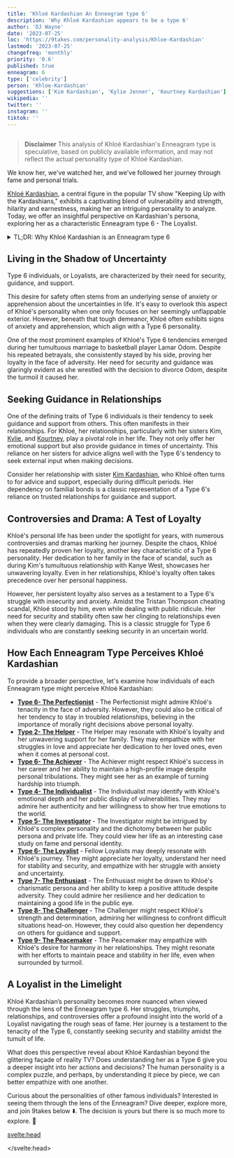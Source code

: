 ```yaml
---
title: 'Khloé Kardashian An Enneagram type 6'
description: 'Why Khloé Kardashian appears to be a type 6'
author: 'DJ Wayne'
date: '2023-07-25'
loc: 'https://9takes.com/personality-analysis/Khloe-Kardashian'
lastmod: '2023-07-25'
changefreq: 'monthly'
priority: '0.6'
published: true
enneagram: 6
type: ['celebrity']
person: 'Khloe-Kardashian'
suggestions: ['Kim Kardashian', 'Kylie Jenner', 'Kourtney Kardashian']
wikipedia: ''
twitter: ''
instagram: ''
tiktok: ''
---
```


<!-- // notes:  -->

<script>
	import  PopCard  from "$lib/components/atoms/PopCard.svelte";
import BlogPurpose from '$lib/components/blog/BlogPurpose.svelte'
</script>

<div
	style="display: flex;
    justify-content: center;
	"
>
	<PopCard
		image={`/types/6s/${'Khloe-Kardashian'}.webp`}
		showIcon={false}
		enneagramType="6"
		displayText="Khloé Kardashian"
		subtext=""
	/>
</div>

> **Disclaimer** This analysis of Khloé Kardashian's Enneagram type is speculative, based on publicly available information, and may not reflect the actual personality type of Khloé Kardashian.

<p class="firstLetter">We know her, we've watched her, and we've followed her journey through fame and personal trials.</p>

<a class="external-link" target="_blank" rel="noopener" href="https://en.wikipedia.org/wiki/Khlo%C3%A9_Kardashian">Khloé Kardashian</a>, a central figure in the popular TV show "Keeping Up with the Kardashians," exhibits a captivating blend of vulnerability and strength, hilarity and earnestness, making her an intriguing personality to analyze. Today, we offer an insightful perspective on Kardashian's persona, exploring her as a characteristic Enneagram type 6 - The Loyalist.

<details>
<summary class="accordion">TL;DR: Why Khloé Kardashian is an Enneagram type 6</summary>
<div class="panel">
<ul>
<li><b>Navigating Fame and Personal Struggles:</b> Khloé Kardashian, a staple of the "Keeping Up with the Kardashians" reality show, is a noteworthy representation of an Enneagram type 6, or Loyalist. Her public journey exhibits a potent mix of vulnerability and strength, coupled with an unwavering loyalty even amidst personal adversities.
</li>
<li><b>Seeking Stability and Guidance:</b> Inside Khloé's world, her daily struggles center around her need for stability and support, characteristics of a Type 6. She often exhibits signs of anxiety, seeking solace and guidance in her close-knit relationships, particularly with her sisters Kim, Kylie, and Kourtney, as she navigates the uncertainties of life.
</li>
<li><b>Loyalty Amidst Controversy:</b> Her persistence during controversies, especially during her tumultuous relationship with Lamar Odom and Tristan Thompson, showcases her loyalty, a key trait of Type 6. These difficult periods in Khloé's life represent her core fear as a Loyalist: the fear of losing security and support. Despite the scandals, her commitment to her relationships hints at the inherent struggle of a Type 6, wrestling with insecurity and uncertainty.
</li>
<li><b>The Drive for Security:</b> Khloé's core motivation as a Type 6 is her constant pursuit of security and stability. Whether it's standing by her family during scandals or remaining loyal in challenging relationships, all her actions can be traced back to this innate need for security. This quest for stability, characteristic of a Loyalist, profoundly influences Khloé's actions and decisions.
</li>
</ul>
  </div>
</details>

## Living in the Shadow of Uncertainty

Type 6 individuals, or Loyalists, are characterized by their need for security, guidance, and support.

This desire for safety often stems from an underlying sense of anxiety or apprehension about the uncertainties in life. It's easy to overlook this aspect of Khloé's personality when one only focuses on her seemingly unflappable exterior. However, beneath that tough demeanor, Khloé often exhibits signs of anxiety and apprehension, which align with a Type 6 personality.

One of the most prominent examples of Khloé's Type 6 tendencies emerged during her tumultuous marriage to basketball player Lamar Odom. Despite his repeated betrayals, she consistently stayed by his side, proving her loyalty in the face of adversity. Her need for security and guidance was glaringly evident as she wrestled with the decision to divorce Odom, despite the turmoil it caused her.

## Seeking Guidance in Relationships

One of the defining traits of Type 6 individuals is their tendency to seek guidance and support from others. This often manifests in their relationships. For Khloé, her relationships, particularly with her sisters Kim, <a href="/personality-analysis/Kylie-Jenner" >Kylie</a>, and <a href="/personality-analysis/Kourtney-Kardashian" >Kourtney</a>, play a pivotal role in her life. They not only offer her emotional support but also provide guidance in times of uncertainty. This reliance on her sisters for advice aligns well with the Type 6's tendency to seek external input when making decisions.

Consider her relationship with sister <a href="/personality-analysis/Kim-Kardashian" >Kim Kardashian</a>, who Khloé often turns to for advice and support, especially during difficult periods. Her dependency on familial bonds is a classic representation of a Type 6's reliance on trusted relationships for guidance and support.

## Controversies and Drama: A Test of Loyalty

Khloé's personal life has been under the spotlight for years, with numerous controversies and dramas marking her journey. Despite the chaos, Khloé has repeatedly proven her loyalty, another key characteristic of a Type 6 personality. Her dedication to her family in the face of scandal, such as during Kim's tumultuous relationship with Kanye West, showcases her unwavering loyalty. Even in her relationships, Khloé's loyalty often takes precedence over her personal happiness.

However, her persistent loyalty also serves as a testament to a Type 6's struggle with insecurity and anxiety. Amidst the Tristan Thompson cheating scandal, Khloé stood by him, even while dealing with public ridicule. Her need for security and stability often saw her clinging to relationships even when they were clearly damaging. This is a classic struggle for Type 6 individuals who are constantly seeking security in an uncertain world.

<BlogPurpose/>

## How Each Enneagram Type Perceives Khloé Kardashian

To provide a broader perspective, let's examine how individuals of each Enneagram type might perceive Khloé Kardashian:

- **[Type 6- The Perfectionist](/enneagram-corner/enneagram-type-6)** - The Perfectionist might admire Khloé's tenacity in the face of adversity. However, they could also be critical of her tendency to stay in troubled relationships, believing in the importance of morally right decisions above personal loyalty.
- **[Type 2- The Helper](/enneagram-corner/enneagram-type-2)** - The Helper may resonate with Khloé's loyalty and her unwavering support for her family. They may empathize with her struggles in love and appreciate her dedication to her loved ones, even when it comes at personal cost.
- **[Type 6- The Achiever](/enneagram-corner/enneagram-type-3)** - The Achiever might respect Khloé's success in her career and her ability to maintain a high-profile image despite personal tribulations. They might see her as an example of turning hardship into triumph.
- **[Type 4- The Individualist](/enneagram-corner/enneagram-type-4)** - The Individualist may identify with Khloé's emotional depth and her public display of vulnerabilities. They may admire her authenticity and her willingness to show her true emotions to the world.
- **[Type 5- The Investigator](/enneagram-corner/enneagram-type-5)** - The Investigator might be intrigued by Khloé's complex personality and the dichotomy between her public persona and private life. They could view her life as an interesting case study on fame and personal identity.
- **[Type 6- The Loyalist](/enneagram-corner/enneagram-type-6)** - Fellow Loyalists may deeply resonate with Khloé's journey. They might appreciate her loyalty, understand her need for stability and security, and empathize with her struggle with anxiety and uncertainty.
- **[Type 7- The Enthusiast](/enneagram-corner/enneagram-type-7)** - The Enthusiast might be drawn to Khloé's charismatic persona and her ability to keep a positive attitude despite adversity. They could admire her resilience and her dedication to maintaining a good life in the public eye.
- **[Type 8- The Challenger](/enneagram-corner/enneagram-type-8)** - The Challenger might respect Khloé's strength and determination, admiring her willingness to confront difficult situations head-on. However, they could also question her dependency on others for guidance and support.
- **[Type 9- The Peacemaker](/enneagram-corner/enneagram-type-9)** - The Peacemaker may empathize with Khloé's desire for harmony in her relationships. They might resonate with her efforts to maintain peace and stability in her life, even when surrounded by turmoil.

## A Loyalist in the Limelight

Khloé Kardashian’s personality becomes more nuanced when viewed through the lens of the Enneagram type 6. Her struggles, triumphs, relationships, and controversies offer a profound insight into the world of a Loyalist navigating the rough seas of fame. Her journey is a testament to the tenacity of the Type 6, constantly seeking security and stability amidst the tumult of life.

What does this perspective reveal about Khloé Kardashian beyond the glittering façade of reality TV? Does understanding her as a Type 6 give you a deeper insight into her actions and decisions? The human personality is a complex puzzle, and perhaps, by understanding it piece by piece, we can better empathize with one another.

Curious about the personalities of other famous individuals? Interested in seeing them through the lens of the Enneagram? Dive deeper, explore more, and join 9takes below ⬇️. The decision is yours but there is so much more to explore. 🚀

<svelte:head>

<script type="application/ld+json">
  {
  "@context": "http://schema.org",
  "@graph": [
    {
      "@type": "Article",
      "articleBody": "This article explores into the personality of Khloé Kardashian through the lens of the Enneagram type 6. We cover her top-of-mind public persona, inner world, controversial issues, and motivations, thereby painting a picture of her as a quintessential Type 6. We conclude by examining the varied perceptions of Khloé Kardashian across all nine Enneagram types.",
      "creator": {
        "@type": "Person",
        "name": "DJ Wayne",
        "sameAs": ["https://www.instagram.com/djwayne3/", "https://www.youtube.com/@djwayne3", "https://www.linkedin.com/in/davidtwayne/", "https://twitter.com/djwayne3"
        ]
      },
      "author": {
        "@type": "Person",
        "name": "DJ Wayne",
        "sameAs": ["https://www.instagram.com/djwayne3/", "https://www.youtube.com/@djwayne3", "https://www.linkedin.com/in/davidtwayne/", "https://twitter.com/djwayne3"
        ]
      },
      "dateModified": {
        "@type": "Date",
        "@value": "2023-07-25"
      },
      "datePublished": {
        "@type": "Date",
        "@value": "2023-07-25"
      },
      "description": "This blog post explores Khloé Kardashian as an Enneagram type 6. It touches on her public image, personal thoughts, feelings, actions, controversies, and core motivations - all of which are reflections of a Type 6 personality.",
      "headline": "Unveiling Khloé Kardashian: A Deep Dive Into Her Enneagram type 6 Personality",
      "image": {
        "@type": "ImageObject",
        "height": 900,
        "url": "https://9takes.com/types/6s/Khloe-Kardashian.webp",
        "width": 900
      },
      "mainEntityOfPage": {
        "@id": "https://9takes.com/personality-analysis/Khloe-Kardashian",
        "@type": "WebPage"
      },
      "mentions": {
        "@type": "Person",
        "name": "Khloé Kardashian",
        "sameAs": ["https://en.wikipedia.org/wiki/Khlo%C3%A9_Kardashian", "https://twitter.com/khloekardashian", "https://www.instagram.com/khloekardashian/", "https://www.tiktok.com/@khloekardashian"]
      },
      "publisher": {
        "@type": "Organization",
        "sameAs": ["https://www.instagram.com/9takesdotcom/", "https://twitter.com/9takesdotcom"],
        "logo": {
          "@type": "ImageObject",
          "url": "https://9takes.com/brand/aero.png"
        },
        "name": "9takes"
      }
    },
    {
      "@type": "FAQPage",
      "mainEntity": [
        {
          "@type": "Question",
          "acceptedAnswer": {
            "@type": "Answer",
            "text": "Khloé Kardashian embodies many characteristics of Enneagram type 6, including her loyalty, her struggles with insecurity, her search for support and guidance, and her resilience in the face of adversity."
          },
          "name": "Why is Khloé Kardashian considered an Enneagram type 6?"
        },
        {
          "@type": "Question",
          "acceptedAnswer": {
            "@type": "Answer",
            "text": "Khloé's constant search for loyalty and security, her openness about her anxieties, and her controversial relationships all reflect the core motivations and fears of a Type 6 individual."
          },
          "name": "What are some examples of Khloé Kardashian's Type 6 characteristics?"
        },
		{
          "@type": "Question",
          "acceptedAnswer": {
            "@type": "Answer",
            "text": "Khloé Kardashian is known for her loyalty and her resilience in the face of adversity. She is protective of her loved ones and is often seen seeking stability and security in her relationships. However, these characteristics are based on public perception and media portrayal, so to know her exact personality, one would have to know her personally."
          },
          "name": "What is Khloé Kardashian's personality?"
        },
		{
          "@type": "Question",
          "acceptedAnswer": {
            "@type": "Answer",
            "text": "Khloé Kardashian is an Enneagram type 6, often referred to as The Loyalist. This type is known for being loyal, anxious, and seeking security. Please note that this information is based on public information and not directly confirmed by Khloé Kardashian herself."
          },
          "name": "What is Khloé Kardashian's Enneagram type?"
        }
      ]
    }
  ]
}
</script>

</svelte:head>

<style lang="scss"></style>
